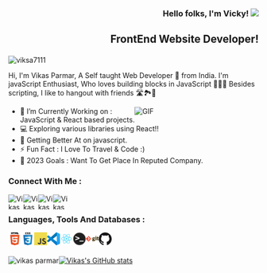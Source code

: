### <p align="right"> Hello folks, I'm Vicky! <img src="https://github.com/viksa7111/VikasPanwar/blob/b55dd90d88388a938eeb2945ac814e8721087dfe/wave.gif" width="30px"> </p>

## <p align="right"> FrontEnd Website Developer! </p> 

  <p align="left"> <img src=https://komarev.com/ghpvc/?username=viksa7111 alt=viksa7111 /> </p>
  
Hi, I'm Vikas Parmar, A Self taught Web Developer 🚀 from India. I'm javaScript Enthusiast, Who loves building blocks in JavaScript 🧑‍💻📜 
Besides scripting, I like to hangout with friends 🛣️🏞️🌉

<img align="right" width="250" alt="GIF" src="https://miro.medium.com/max/1360/1*IRGHmiGsa16stedQvIaZfw.gif" />

- 🔭 I’m Currently Working on : JavaScript & React based projects. 
- 💻 Exploring various libraries using React!!
- 🌱 Getting Better At on javascript.
- ⚡ Fun Fact : I Love To Travel & Code :)
- 🥅 2023 Goals : Want To Get Place In Reputed Company.

### Connect With Me :

[<img align="left" alt="VikasParmar | Twitter" width="30px" height="30" src="https://raw.githubusercontent.com/rahuldkjain/github-profile-readme-generator/master/src/images/icons/Social/twitter.svg" />](https://twitter.com/viksa7111/)
[<img align="left" alt="VikasParmar | Twitter" width="30px" height="30" src="https://raw.githubusercontent.com/rahuldkjain/github-profile-readme-generator/master/src/images/icons/Social/facebook.svg" />](https://www.facebook.com/viksa7111/)
[<img align="left" alt="VikasParmar | Instagram" width="30px" height="30" src="https://github.com/rahuldkjain/github-profile-readme-generator/blob/master/src/images/icons/Social/instagram.svg" />](https://www.instagram.com/vicky_panwar__/)
[<img align="left" alt="VikasParmar | LinkedIn" width="30px" height="30" src="https://raw.githubusercontent.com/rahuldkjain/github-profile-readme-generator/master/src/images/icons/Social/linked-in-alt.svg" />](https://www.linkedin.com/in/viksa7111/)


<br />

### Languages, Tools And Databases :

<img align="left" alt="Html" width="26px" src="https://raw.githubusercontent.com/github/explore/80688e429a7d4ef2fca1e82350fe8e3517d3494d/topics/html/html.png" />
<img align="left" alt="Css" width="26px" src="https://raw.githubusercontent.com/github/explore/80688e429a7d4ef2fca1e82350fe8e3517d3494d/topics/css/css.png" />
<img align="left" alt="JS" width="26px" src="https://raw.githubusercontent.com/github/explore/80688e429a7d4ef2fca1e82350fe8e3517d3494d/topics/javascript/javascript.png" />
<img align="left" alt="VSCode" width="26px" src="https://raw.githubusercontent.com/github/explore/80688e429a7d4ef2fca1e82350fe8e3517d3494d/topics/visual-studio-code/visual-studio-code.png" />
<img align="left" alt="React" width="26px" src="https://raw.githubusercontent.com/github/explore/80688e429a7d4ef2fca1e82350fe8e3517d3494d/topics/react/react.png" />
<img align="left" alt="HTML5" width="26px" src="https://raw.githubusercontent.com/github/explore/80688e429a7d4ef2fca1e82350fe8e3517d3494d/topics/terminal/terminal.png" />
<img align="left" alt="Git" width="26px" src="https://raw.githubusercontent.com/github/explore/80688e429a7d4ef2fca1e82350fe8e3517d3494d/topics/git/git.png" />
<img align="left" alt="GitHub" width="26px" src="https://raw.githubusercontent.com/github/explore/78df643247d429f6cc873026c0622819ad797942/topics/github/github.png" />

<br />
<br />
  
 <p align= "center">
  
  <p><img align="left" src="https://github-readme-streak-stats.herokuapp.com/?user=viksa7111&" alt="vikas parmar" /></p> 

  [![Vikas's GitHub stats](https://github-readme-stats.vercel.app/api?username=viksa7111)](https://github.com/viksa7111/github-readme-stats) 

</P> 

